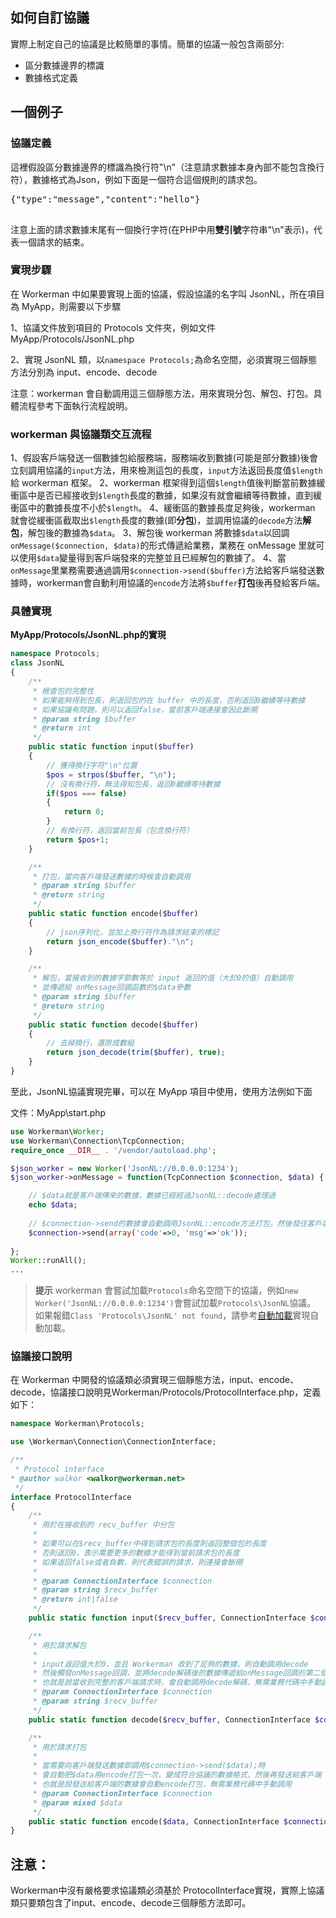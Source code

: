 ## 如何自訂協議

實際上制定自己的協議是比較簡單的事情。簡單的協議一般包含兩部分:
 * 區分數據邊界的標識
 * 數據格式定義

## 一個例子

### 協議定義
這裡假設區分數據邊界的標識為換行符"\n"（注意請求數據本身內部不能包含換行符），數據格式為Json，例如下面是一個符合這個規則的請求包。

<pre>
{"type":"message","content":"hello"}

</pre>

注意上面的請求數據末尾有一個換行字符(在PHP中用**雙引號**字符串"\n"表示)，代表一個請求的結束。

### 實現步驟
在 Workerman 中如果要實現上面的協議，假設協議的名字叫 JsonNL，所在項目為 MyApp，則需要以下步驟

1、協議文件放到項目的 Protocols 文件夾，例如文件 MyApp/Protocols/JsonNL.php

2、實現 JsonNL 類，以```namespace Protocols;```為命名空間，必須實現三個靜態方法分別為 input、encode、decode

注意：workerman 會自動調用這三個靜態方法，用來實現分包、解包、打包。具體流程參考下面執行流程說明。

### workerman 與協議類交互流程
1、假設客戶端發送一個數據包給服務端，服務端收到數據(可能是部分數據)後會立刻調用協議的```input```方法，用來檢測這包的長度，```input```方法返回長度值```$length```給 workerman 框架。
2、workerman 框架得到這個```$length```值後判斷當前數據緩衝區中是否已經接收到```$length```長度的數據，如果沒有就會繼續等待數據，直到緩衝區中的數據長度不小於```$length```。
4、緩衝區的數據長度足夠後，workerman 就會從緩衝區截取出```$length```長度的數據(即**分包**)，並調用協議的```decode```方法**解包**，解包後的數據為```$data```。
3、解包後 workerman 將數據```$data```以回調```onMessage($connection, $data)```的形式傳遞給業務，業務在 onMessage 里就可以使用```$data```變量得到客戶端發來的完整並且已經解包的數據了。
4、當```onMessage```里業務需要通過調用```$connection->send($buffer)```方法給客戶端發送數據時，workerman會自動利用協議的```encode```方法將```$buffer```**打包**後再發給客戶端。

### 具體實現

**MyApp/Protocols/JsonNL.php的實現**

```php
namespace Protocols;
class JsonNL
{
    /**
     * 檢查包的完整性
     * 如果能夠得到包長，則返回包的在 buffer 中的長度，否則返回0繼續等待數據
     * 如果協議有問題，則可以返回false，當前客戶端連接會因此斷開
     * @param string $buffer
     * @return int
     */
    public static function input($buffer)
    {
        // 獲得換行字符"\n"位置
        $pos = strpos($buffer, "\n");
        // 沒有換行符，無法得知包長，返回0繼續等待數據
        if($pos === false)
        {
            return 0;
        }
        // 有換行符，返回當前包長（包含換行符）
        return $pos+1;
    }

    /**
     * 打包，當向客戶端發送數據的時候會自動調用
     * @param string $buffer
     * @return string
     */
    public static function encode($buffer)
    {
        // json序列化，並加上換行符作為請求結束的標記
        return json_encode($buffer)."\n";
    }

    /**
     * 解包，當接收到的數據字節數等於 input 返回的值（大於0的值）自動調用
     * 並傳遞給 onMessage回調函數的$data參數
     * @param string $buffer
     * @return string
     */
    public static function decode($buffer)
    {
        // 去掉換行，還原成數組
        return json_decode(trim($buffer), true);
    }
}
```

至此，JsonNL協議實現完畢，可以在 MyApp 項目中使用，使用方法例如下面

文件：MyApp\start.php
```php
use Workerman\Worker;
use Workerman\Connection\TcpConnection;
require_once __DIR__ . '/vendor/autoload.php';

$json_worker = new Worker('JsonNL://0.0.0.0:1234');
$json_worker->onMessage = function(TcpConnection $connection, $data) {

    // $data就是客戶端傳來的數據，數據已經經過JsonNL::decode處理過
    echo $data;
    
    // $connection->send的數據會自動調用JsonNL::encode方法打包，然後發往客戶端
    $connection->send(array('code'=>0, 'msg'=>'ok'));
    
};
Worker::runAll();
...
```

> **提示**
> workerman 會嘗試加載`Protocols`命名空間下的協議，例如`new Worker('JsonNL://0.0.0.0:1234')`會嘗試加載`Protocols\JsonNL`協議。
> 如果報錯`Class 'Protocols\JsonNL' not found`，請參考[自動加載](../faq/autoload.md)實現自動加載。

### 協議接口說明
在 Workerman 中開發的協議類必須實現三個靜態方法，input、encode、decode，協議接口說明見Workerman/Protocols/ProtocolInterface.php，定義如下：

```php
namespace Workerman\Protocols;

use \Workerman\Connection\ConnectionInterface;

/**
 * Protocol interface
* @author walkor <walkor@workerman.net>
 */
interface ProtocolInterface
{
    /**
     * 用於在接收到的 recv_buffer 中分包
     *
     * 如果可以在$recv_buffer中得到請求包的長度則返回整個包的長度
     * 否則返回0，表示需要更多的數據才能得到當前請求包的長度
     * 如果返回false或者負數，則代表錯誤的請求，則連接會斷開
     *
     * @param ConnectionInterface $connection
     * @param string $recv_buffer
     * @return int|false
     */
    public static function input($recv_buffer, ConnectionInterface $connection);

    /**
     * 用於請求解包
     *
     * input返回值大於0，並且 Workerman 收到了足夠的數據，則自動調用decode
     * 然後觸發onMessage回調，並將decode解碼後的數據傳遞給onMessage回調的第二個參數
     * 也就是說當收到完整的客戶端請求時，會自動調用decode解碼，無需業務代碼中手動調用
     * @param ConnectionInterface $connection
     * @param string $recv_buffer
     */
    public static function decode($recv_buffer, ConnectionInterface $connection);

    /**
     * 用於請求打包
     *
     * 當需要向客戶端發送數據即調用$connection->send($data);時
     * 會自動把$data用encode打包一次，變成符合協議的數據格式，然後再發送給客戶端
     * 也就是說發送給客戶端的數據會自動encode打包，無需業務代碼中手動調用
     * @param ConnectionInterface $connection
     * @param mixed $data
     */
    public static function encode($data, ConnectionInterface $connection);
}
```

## 注意：
Workerman中沒有嚴格要求協議類必須基於 ProtocolInterface實現，實際上協議類只要類包含了input、encode、decode三個靜態方法即可。
